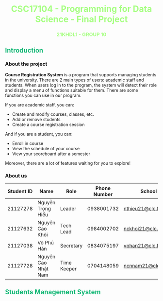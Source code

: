 # <center style="color:#a7ff83"> CSC17104 - Programming for  Data Science - Final Project

### <center style="color:#a7ff83"> 21KHDL1 - GROUP 10

## <span style="color:#17b978">**Introduction**</span>

### **About the project**

**Course Registration System** is a program that supports managing students in the university. There are 2 main types of users: academic staff and students. When users log in to the program, the system will detect their role and display a menu of functions suitable for them. There are some functions you can use in our program.

If you are academic staff, you can:

- Create and modify courses, classes, etc.
- Add or remove students
- Create a course registration session

And if you are a student, you can:

- Enroll in course
- View the schedule of your course
- View your scoreboard after a semester

Moreover, there are a lot of features waiting for you to explore!

### **About us**

| Student ID | Name                | Role        | Phone Number | School Email              |
| ---------- | ------------------- | ----------- | ------------ | ------------------------- |
| 21127278   | Nguyễn Trọng Hiếu   | Leader      | 0938001732   | nthieu21@clc.fitus.edu.vn |
| 21127632   | Nguyễn Cao Khôi     | Tech Lead   | 0984002702   | nckhoi21@clc.fitus.edu.vn |
| 21127038   | Võ Phú Hãn          | Secretary   | 0834075197   | vphan21@clc.fitus.edu.vn  |
| 21127728   | Nguyễn Cao Nhật Nam | Time Keeper | 0704148059   | ncnnam21@clc.fitus.edu.vn |

## <span style="color:#17b978">**Students Management System**</span>
